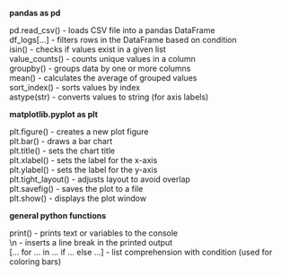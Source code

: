 **pandas as pd**

pd.read_csv() - loads CSV file into a pandas DataFrame  
df_logs[...] - filters rows in the DataFrame based on condition  
isin() - checks if values exist in a given list  
value_counts() - counts unique values in a column  
groupby() - groups data by one or more columns  
mean() - calculates the average of grouped values  
sort_index() - sorts values by index  
astype(str) - converts values to string (for axis labels)

**matplotlib.pyplot as plt**

plt.figure() - creates a new plot figure  
plt.bar() - draws a bar chart  
plt.title() - sets the chart title  
plt.xlabel() - sets the label for the x-axis  
plt.ylabel() - sets the label for the y-axis  
plt.tight_layout() - adjusts layout to avoid overlap  
plt.savefig() - saves the plot to a file  
plt.show() - displays the plot window

**general python functions**

print() - prints text or variables to the console  
\n - inserts a line break in the printed output  
[... for ... in ... if ... else ...] - list comprehension with condition (used for coloring bars)
